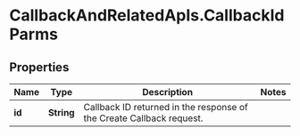 # CallbackAndRelatedApIs.CallbackIdParms

## Properties
Name | Type | Description | Notes
------------ | ------------- | ------------- | -------------
**id** | **String** | Callback ID returned in the response of the Create Callback request. | 


